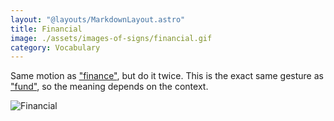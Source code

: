 ```yaml
---
layout: "@layouts/MarkdownLayout.astro"
title: Financial
image: ./assets/images-of-signs/financial.gif
category: Vocabulary
---
```


Same motion as ["finance"](./finance), but do it twice.
This is the exact same gesture as ["fund"](./fund),
so the meaning depends on the context.

![Financial](@signs/financial.gif)
